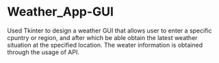 # Weather_App-GUI
Used Tkinter to design a weather GUI that allows user to enter a specific cpuntry or region, and after which be able obtain the latest weather situation at the specified location. The weater information is obtained through the usage of API. 


